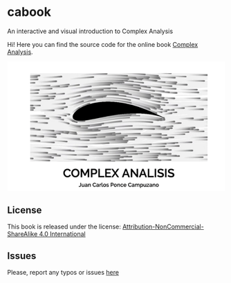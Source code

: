 # cabook
An interactive and visual introduction to Complex Analysis

Hi! Here you can find the source code for the online book [Complex Analysis](https://www.dynamicmath.xyz/cabook/). 

![alt tag](https://github.com/jcponce/cabook/blob/gh-pages/images/preview.png)

## License

This book is released under the license: [Attribution-NonCommercial-ShareAlike 4.0 International](https://creativecommons.org/licenses/by-nc-sa/4.0/)

## Issues

Please, report any typos or issues [here](https://github.com/jcponce/cabook/issues)
